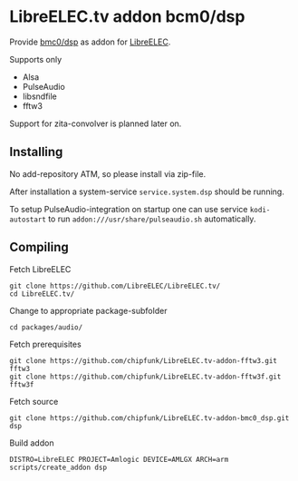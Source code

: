 # LibreELEC.tv addon bcm0/dsp

Provide [bmc0/dsp](https://github.com/bmc0/dsp) as addon for [LibreELEC](https://librelec.tv).

Supports only

- Alsa
- PulseAudio
- libsndfile
- fftw3

Support for zita-convolver is planned later on.


## Installing

No add-repository ATM, so please install via zip-file.

After installation a system-service `service.system.dsp` should be running.

To setup PulseAudio-integration on startup one can use service `kodi-autostart` to run `addon:///usr/share/pulseaudio.sh` automatically.


## Compiling

Fetch LibreELEC

    git clone https://github.com/LibreELEC/LibreELEC.tv/
    cd LibreELEC.tv/

Change to appropriate package-subfolder

    cd packages/audio/

Fetch prerequisites

    git clone https://github.com/chipfunk/LibreELEC.tv-addon-fftw3.git fftw3
    git clone https://github.com/chipfunk/LibreELEC.tv-addon-fftw3f.git fftw3f

Fetch source

    git clone https://github.com/chipfunk/LibreELEC.tv-addon-bmc0_dsp.git dsp

Build addon

    DISTRO=LibreELEC PROJECT=Amlogic DEVICE=AMLGX ARCH=arm scripts/create_addon dsp
